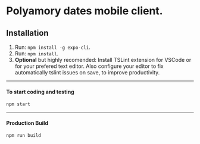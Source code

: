 # Polyamory dates mobile client.

## Installation

1. Run: `npm install -g expo-cli`.
2. Run: `npm install`.
3. **Optional** but highly recomended: Install TSLint extension for VSCode or for your prefered text editor. Also configure your editor to fix automatically tslint issues on save, to improve productivity.

----

#### To start coding and testing

```
npm start
```

----

#### Production Build

```
npm run build
```
